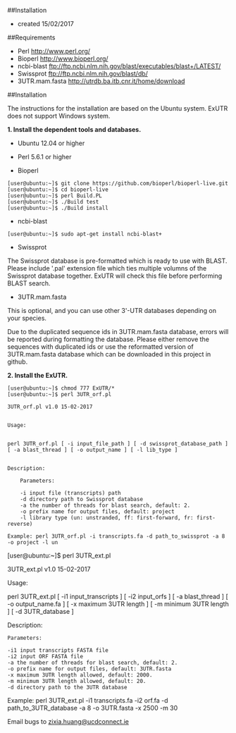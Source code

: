 ##Installation

- created 15/02/2017

##Requirements


 - Perl http://www.perl.org/
 - Bioperl http://www.bioperl.org/
 - ncbi-blast ftp://ftp.ncbi.nlm.nih.gov/blast/executables/blast+/LATEST/
 - Swissprot ftp://ftp.ncbi.nlm.nih.gov/blast/db/
 - 3UTR.mam.fasta http://utrdb.ba.itb.cnr.it/home/download


##Installation

The instructions for the installation are based on the Ubuntu system. ExUTR does not support Windows system.

**1. Install the dependent tools and databases.**

- Ubuntu 12.04 or higher

- Perl 5.6.1 or higher

- Bioperl

```
[user@ubuntu:~]$ git clone https://github.com/bioperl/bioperl-live.git
[user@ubuntu:~]$ cd bioperl-live
[user@ubuntu:~]$ perl Build.PL
[user@ubuntu:~]$ ./Build test
[user@ubuntu:~]$ ./Build install
```

- ncbi-blast

```
[user@ubuntu:~]$ sudo apt-get install ncbi-blast+
```

- Swissprot

The Swissprot database is pre-formatted which is ready to use with BLAST. Please include '.pal' extension file which ties multiple volumns of the Swissprot database together. ExUTR will check this file before performing BLAST search.


- 3UTR.mam.fasta 

This is optional, and you can use other 3'-UTR databases depending on your species.

Due to the duplicated sequence ids in 3UTR.mam.fasta database, errors will be reported during formatting the database. Please either remove the sequences with duplicated ids or use the reformatted version of 3UTR.mam.fasta database which can be downloaded in this project in github.


**2. Install the ExUTR.**

```
[user@ubuntu:~]$ chmod 777 ExUTR/*
[user@ubuntu:~]$ perl 3UTR_orf.pl

3UTR_orf.pl v1.0 15-02-2017


Usage:


perl 3UTR_orf.pl [ -i input_file_path ] [ -d swissprot_database_path ] [ -a blast_thread ] [ -o output_name ] [ -l lib_type ]


Description:

    Parameters:
    
    -i input file (transcripts) path
    -d directory path to Swissprot database
    -a the number of threads for blast search, default: 2.
    -o prefix name for output files, default: project
    -l library type (un: unstranded, ff: first-forward, fr: first-reverse)

Example: perl 3UTR_orf.pl -i transcripts.fa -d path_to_swissprot -a 8 -o project -l un

```
[user@ubuntu:~]$ perl 3UTR_ext.pl

3UTR_ext.pl v1.0 15-02-2017


Usage:


perl 3UTR_ext.pl [ -i1 input_transcripts ] [ -i2 input_orfs ] [ -a blast_thread ] [ -o output_name.fa ] [ -x maximum 3UTR length ] [ -m minimum 3UTR length ] [ -d 3UTR_database ]


Description:

    Parameters:
    
    -i1 input transcripts FASTA file
    -i2 input ORF FASTA file
    -a the number of threads for blast search, default: 2.
    -o prefix name for output files, default: 3UTR.fasta
    -x maximum 3UTR length allowed, default: 2000.
    -m minimum 3UTR length allowed, default: 20.
    -d directory path to the 3UTR database


Example: perl 3UTR_ext.pl -i1 transcripts.fa -i2 orf.fa -d path_to_3UTR_database -a 8 -o 3UTR.fasta -x 2500 -m 30

Email bugs to zixia.huang@ucdconnect.ie

```
